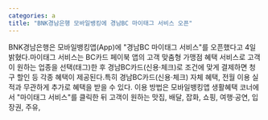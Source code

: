 ```yaml
---
categories: a
title: "BNK경남은행 모바일뱅킹에 경남BC 마이태그 서비스 오픈"
---
```

BNK경남은행은 모바일뱅킹앱(App)에 "경남BC 마이태그 서비스"를 오픈했다고 4일 밝혔다.마이태그 서비스는 BC카드 페이북 앱의 고객 맞춤형 가맹점 혜택 서비스로 고객이 원하는 업종을 선택(태그)한 후 경남BC카드(신용·체크)로 조건에 맞게 결제하면 청구 할인 등 각종 혜택이 제공된다.특히 경남BC카드(신용·체크) 자체 혜택, 전월 이용 실적과 무관하게 추가로 혜택을 받을 수 있다. 이용 방법은 모바일뱅킹앱 생활혜택 코너에서 "마이태그 서비스"를 클릭한 뒤 고객이 원하는 맛집, 배달, 잡화, 쇼핑, 여행·공연, 입장권, 주유,
